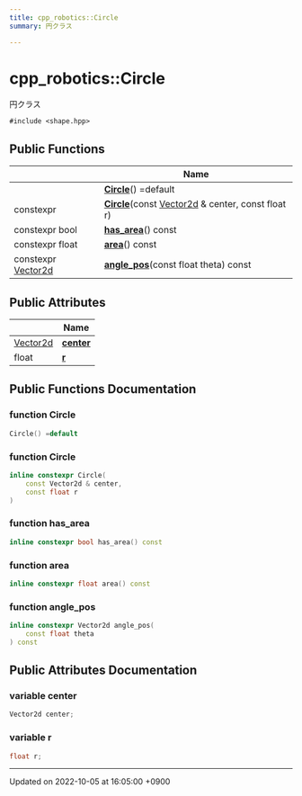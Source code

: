 ```yaml
---
title: cpp_robotics::Circle
summary: 円クラス 

---
```


# cpp_robotics::Circle



円クラス 


`#include <shape.hpp>`

## Public Functions

|                | Name           |
| -------------- | -------------- |
| | **[Circle](/cpp_robotics/doxybook/Classes/structcpp__robotics_1_1Circle/#function-circle)**() =default |
| constexpr | **[Circle](/cpp_robotics/doxybook/Classes/structcpp__robotics_1_1Circle/#function-circle)**(const [Vector2d](/cpp_robotics/doxybook/Namespaces/namespacecpp__robotics/#using-vector2d) & center, const float r) |
| constexpr bool | **[has_area](/cpp_robotics/doxybook/Classes/structcpp__robotics_1_1Circle/#function-has-area)**() const |
| constexpr float | **[area](/cpp_robotics/doxybook/Classes/structcpp__robotics_1_1Circle/#function-area)**() const |
| constexpr [Vector2d](/cpp_robotics/doxybook/Namespaces/namespacecpp__robotics/#using-vector2d) | **[angle_pos](/cpp_robotics/doxybook/Classes/structcpp__robotics_1_1Circle/#function-angle-pos)**(const float theta) const |

## Public Attributes

|                | Name           |
| -------------- | -------------- |
| [Vector2d](/cpp_robotics/doxybook/Namespaces/namespacecpp__robotics/#using-vector2d) | **[center](/cpp_robotics/doxybook/Classes/structcpp__robotics_1_1Circle/#variable-center)**  |
| float | **[r](/cpp_robotics/doxybook/Classes/structcpp__robotics_1_1Circle/#variable-r)**  |

## Public Functions Documentation

### function Circle

```cpp
Circle() =default
```


### function Circle

```cpp
inline constexpr Circle(
    const Vector2d & center,
    const float r
)
```


### function has_area

```cpp
inline constexpr bool has_area() const
```


### function area

```cpp
inline constexpr float area() const
```


### function angle_pos

```cpp
inline constexpr Vector2d angle_pos(
    const float theta
) const
```


## Public Attributes Documentation

### variable center

```cpp
Vector2d center;
```


### variable r

```cpp
float r;
```


-------------------------------

Updated on 2022-10-05 at 16:05:00 +0900